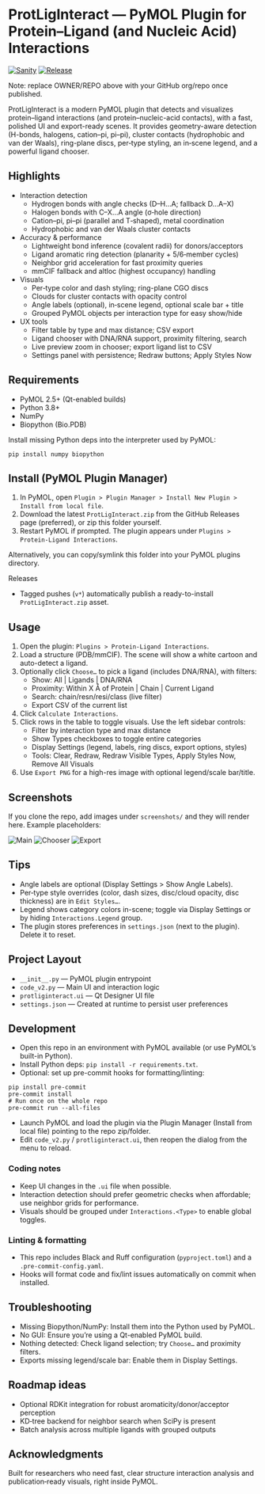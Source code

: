 # ProtLigInteract — PyMOL Plugin for Protein–Ligand (and Nucleic Acid) Interactions

[![Sanity](https://github.com/OWNER/REPO/actions/workflows/sanity.yml/badge.svg)](https://github.com/OWNER/REPO/actions/workflows/sanity.yml)
[![Release](https://github.com/OWNER/REPO/actions/workflows/release.yml/badge.svg)](https://github.com/OWNER/REPO/actions/workflows/release.yml)

Note: replace OWNER/REPO above with your GitHub org/repo once published.

ProtLigInteract is a modern PyMOL plugin that detects and visualizes protein–ligand interactions (and protein–nucleic-acid contacts), with a fast, polished UI and export-ready scenes. It provides geometry-aware detection (H-bonds, halogens, cation–pi, pi–pi), cluster contacts (hydrophobic and van der Waals), ring-plane discs, per‑type styling, an in‑scene legend, and a powerful ligand chooser.

## Highlights

- Interaction detection
  - Hydrogen bonds with angle checks (D–H…A; fallback D…A–X)
  - Halogen bonds with C–X…A angle (σ‑hole direction)
  - Cation–pi, pi–pi (parallel and T‑shaped), metal coordination
  - Hydrophobic and van der Waals cluster contacts
- Accuracy & performance
  - Lightweight bond inference (covalent radii) for donors/acceptors
  - Ligand aromatic ring detection (planarity + 5/6‑member cycles)
  - Neighbor grid acceleration for fast proximity queries
  - mmCIF fallback and altloc (highest occupancy) handling
- Visuals
  - Per‑type color and dash styling; ring-plane CGO discs
  - Clouds for cluster contacts with opacity control
  - Angle labels (optional), in‑scene legend, optional scale bar + title
  - Grouped PyMOL objects per interaction type for easy show/hide
- UX tools
  - Filter table by type and max distance; CSV export
  - Ligand chooser with DNA/RNA support, proximity filtering, search
  - Live preview zoom in chooser; export ligand list to CSV
  - Settings panel with persistence; Redraw buttons; Apply Styles Now

## Requirements

- PyMOL 2.5+ (Qt-enabled builds)
- Python 3.8+
- NumPy
- Biopython (Bio.PDB)

Install missing Python deps into the interpreter used by PyMOL:

```
pip install numpy biopython
```

## Install (PyMOL Plugin Manager)

1. In PyMOL, open `Plugin > Plugin Manager > Install New Plugin > Install from local file`.
2. Download the latest `ProtLigInteract.zip` from the GitHub Releases page (preferred), or zip this folder yourself.
3. Restart PyMOL if prompted. The plugin appears under `Plugins > Protein-Ligand Interactions`.

Alternatively, you can copy/symlink this folder into your PyMOL plugins directory.

Releases
- Tagged pushes (`v*`) automatically publish a ready-to-install `ProtLigInteract.zip` asset.

## Usage

1. Open the plugin: `Plugins > Protein-Ligand Interactions`.
2. Load a structure (PDB/mmCIF). The scene will show a white cartoon and auto-detect a ligand.
3. Optionally click `Choose…` to pick a ligand (includes DNA/RNA), with filters:
   - Show: All | Ligands | DNA/RNA
   - Proximity: Within X Å of Protein | Chain | Current Ligand
   - Search: chain/resn/resi/class (live filter)
   - Export CSV of the current list
4. Click `Calculate Interactions`.
5. Click rows in the table to toggle visuals. Use the left sidebar controls:
   - Filter by interaction type and max distance
   - Show Types checkboxes to toggle entire categories
   - Display Settings (legend, labels, ring discs, export options, styles)
   - Tools: Clear, Redraw, Redraw Visible Types, Apply Styles Now, Remove All Visuals
6. Use `Export PNG` for a high-res image with optional legend/scale bar/title.

## Screenshots

If you clone the repo, add images under `screenshots/` and they will render here. Example placeholders:

![Main](screenshots/main.png)
![Chooser](screenshots/chooser.png)
![Export](screenshots/export.png)

## Tips

- Angle labels are optional (Display Settings > Show Angle Labels).
- Per‑type style overrides (color, dash sizes, disc/cloud opacity, disc thickness) are in `Edit Styles…`.
- Legend shows category colors in-scene; toggle via Display Settings or by hiding `Interactions.Legend` group.
- The plugin stores preferences in `settings.json` (next to the plugin). Delete it to reset.

## Project Layout

- `__init__.py` — PyMOL plugin entrypoint
- `code_v2.py` — Main UI and interaction logic
- `protliginteract.ui` — Qt Designer UI file
- `settings.json` — Created at runtime to persist user preferences

## Development

- Open this repo in an environment with PyMOL available (or use PyMOL’s built-in Python).
- Install Python deps: `pip install -r requirements.txt`.
- Optional: set up pre-commit hooks for formatting/linting:

```
pip install pre-commit
pre-commit install
# Run once on the whole repo
pre-commit run --all-files
```
- Launch PyMOL and load the plugin via the Plugin Manager (Install from local file) pointing to the repo zip/folder.
- Edit `code_v2.py` / `protliginteract.ui`, then reopen the dialog from the menu to reload.

### Coding notes

- Keep UI changes in the `.ui` file when possible.
- Interaction detection should prefer geometric checks when affordable; use neighbor grids for performance.
- Visuals should be grouped under `Interactions.<Type>` to enable global toggles.

### Linting & formatting

- This repo includes Black and Ruff configuration (`pyproject.toml`) and a `.pre-commit-config.yaml`.
- Hooks will format code and fix/lint issues automatically on commit when installed.

## Troubleshooting

- Missing Biopython/NumPy: Install them into the Python used by PyMOL.
- No GUI: Ensure you’re using a Qt-enabled PyMOL build.
- Nothing detected: Check ligand selection; try `Choose…` and proximity filters.
- Exports missing legend/scale bar: Enable them in Display Settings.

## Roadmap ideas

- Optional RDKit integration for robust aromaticity/donor/acceptor perception
- KD‑tree backend for neighbor search when SciPy is present
- Batch analysis across multiple ligands with grouped outputs

## Acknowledgments

Built for researchers who need fast, clear structure interaction analysis and publication‑ready visuals, right inside PyMOL.
